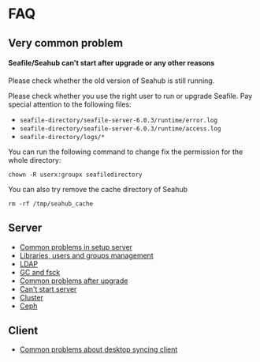 # FAQ

## Very common problem

#### Seafile/Seahub can't start after upgrade or any other reasons

Please check whether the old version of Seahub is still running.

Please check whether you use the right user to run or upgrade Seafile. Pay special attention to the following files:

* `seafile-directory/seafile-server-6.0.3/runtime/error.log`
* `seafile-directory/seafile-server-6.0.3/runtime/access.log`
* `seafile-directory/logs/*`

You can run the following command to change fix the permission for the whole directory:

```
chown -R userx:groupx seafiledirectory
```

You can also try remove the cache directory of Seahub

```
rm -rf /tmp/seahub_cache
```

## Server

* [Common problems in setup server](setup.md)
* [Libraries, users and groups management](library-mgr.md)
* [LDAP](ldap.md)
* [GC and fsck](gc-fsck.md)
* [Common problems after upgrade](upgrade.md)
* [Can't start server](data-lost.md)
* [Cluster](cluster.md)
* [Ceph](ceph.md)

## Client

* [Common problems about desktop syncing client](client.md)
